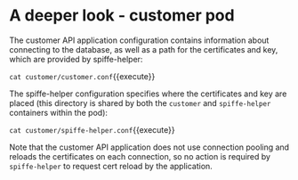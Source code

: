 # A deeper look - customer pod

The customer API application configuration contains information about connecting
to the database, as well as a path for the certificates and key, which are
provided by spiffe-helper:

`cat customer/customer.conf`{{execute}}

The spiffe-helper configuration specifies where the certificates and key are
placed (this directory is shared by both the `customer` and `spiffe-helper`
containers within the pod):

`cat customer/spiffe-helper.conf`{{execute}}

Note that the customer API application does not use connection pooling and
reloads the certificates on each connection, so no action is required by
`spiffe-helper` to request cert reload by the application.

